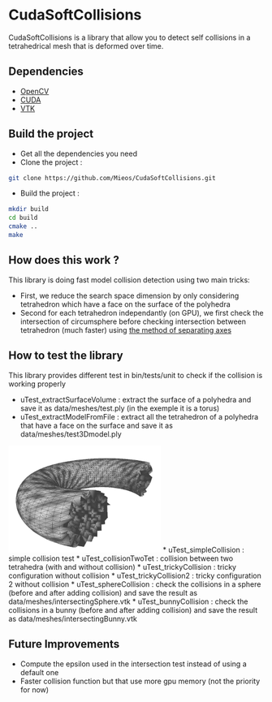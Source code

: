 # CudaSoftCollisions
CudaSoftCollisions is a library that allow you to detect self collisions in a tetrahedrical mesh that is deformed over time.

## Dependencies
* [OpenCV](https://github.com/opencv/opencv)
* [CUDA](https://developer.nvidia.com/cuda-downloads)
* [VTK](https://www.vtk.org/)

## Build the project
* Get all the dependencies you need
* Clone the project :
```bash
git clone https://github.com/Mieos/CudaSoftCollisions.git
```
* Build the project :
```bash
mkdir build 
cd build
cmake ..
make
```

## How does this work ?
This library is doing fast model collision detection using two main tricks:
* First, we reduce the search space dimension by only considering tetrahedron which have a face on the surface of the polyhedra
* Second for each tetrahedron independantly (on GPU), we first check the intersection of circumsphere before checking intersection between tetrahedron (much faster) using [the method of separating axes](https://www.geometrictools.com/Documentation/MethodOfSeparatingAxes.pdf)

## How to test the library
This library provides different test in bin/tests/unit to check if the collision is working properly
* uTest_extractSurfaceVolume : extract the surface of a polyhedra and save it as data/meshes/test.ply (in the exemple it is a torus)
* uTest_extractModelFromFile : extract all the tetrahedron of a polyhedra that have a face on the surface and save it as data/meshes/test3Dmodel.ply
<img src="https://raw.githubusercontent.com/Mieos/CudaSoftCollisions/master/data/img/tor_model.png" width="300">
* uTest_simpleCollision : simple collision test
* uTest_collisionTwoTet : collision between two tetrahedra (with and without collision)
* uTest_trickyCollision : tricky configuration without collision 
* uTest_trickyCollision2 : tricky configuration 2 without collision 
* uTest_sphereCollision : check the collisions in a sphere (before and after adding collision) and save the result as data/meshes/intersectingSphere.vtk
* uTest_bunnyCollision : check the collisions in a bunny (before and after adding collision) and save the result as data/meshes/intersectingBunny.vtk

## Future Improvements
* Compute the epsilon used in the intersection test instead of using a default one
* Faster collision function but that use more gpu memory (not the priority for now)
